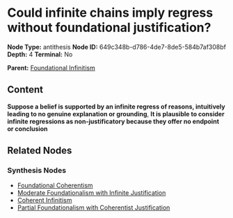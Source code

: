 # Could infinite chains imply regress without foundational justification?

**Node Type:** antithesis
**Node ID:** 649c348b-d786-4de7-8de5-584b7af308bf
**Depth:** 4
**Terminal:** No

**Parent:** [Foundational Infinitism](foundational-infinitism-synthesis-f8fe138c-97b8-4a93-8136-e63639cdc767.md)

## Content

**Suppose a belief is supported by an infinite regress of reasons, intuitively leading to no genuine explanation or grounding**, **It is plausible to consider infinite regressions as non-justificatory because they offer no endpoint or conclusion**

## Related Nodes

### Synthesis Nodes

- [Foundational Coherentism](foundational-coherentism-synthesis-5b479e54-70e9-499c-9913-1ef44300fcc3.md)
- [Moderate Foundationalism with Infinite Justification](moderate-foundationalism-with-infinite-justification-synthesis-b3ea37fa-58e6-475f-b7b1-4aa5d3d9c7ab.md)
- [Coherent Infinitism](coherent-infinitism-synthesis-a9a2ed97-1d0e-4827-9b86-b5f2559511ca.md)
- [Partial Foundationalism with Coherentist Justification](partial-foundationalism-with-coherentist-justification-synthesis-7c4431c6-6664-4623-b47c-0f4dadd5101e.md)
